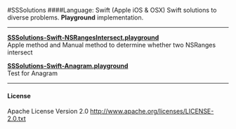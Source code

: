#SSSolutions
####Language: Swift (Apple iOS & OSX)
Swift solutions to diverse problems. **Playground** implementation. 

***

**[SSSolutions-Swift-NSRangesIntersect.playground](https://github.com/sschiau/SSSolutions-Swift/blob/master/SSSolutions-Swift-NSRangesIntersect.playground/section-1.swift)**  
Apple method and Manual method to determine whether two NSRanges intersect

**[SSSolutions-Swift-Anagram.playground](https://github.com/sschiau/SSSolutions-Swift/blob/master/SSSolutions-Swift-Anagram.playground/section-1.swift)**  
Test for Anagram

***

#### License
Apache License Version 2.0
http://www.apache.org/licenses/LICENSE-2.0.txt
